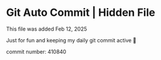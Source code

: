 # Git Auto Commit | Hidden File

This file was added Feb 12, 2025

Just for fun and keeping my daily git commit active 🤪

commit number: 410840
